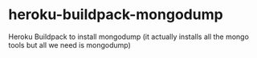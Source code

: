 # heroku-buildpack-mongodump

Heroku Buildpack to install mongodump (it actually installs all the mongo tools but all we need is mongodump)